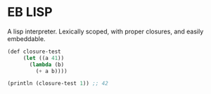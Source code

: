 # EB LISP

A lisp interpreter. Lexically scoped, with proper closures, and easily embeddable.

``` lisp
(def closure-test
     (let ((a 41))
       (lambda (b)
         (+ a b))))

(println (closure-test 1)) ;; 42
```
